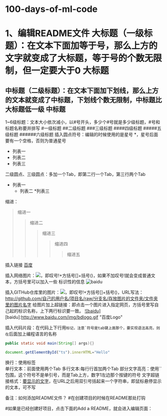 # 100-days-of-ml-code
1、编辑README文件
大标题（一级标题）：在文本下面加等于号，那么上方的文字就变成了大标题，等于号的个数无限制，但一定要大于0
大标题
====
 
中标题（二级标题）：在文本下面加下划线，那么上方的文本就变成了中标题，下划线个数无限制，中标题比大标题低一级
中标题
-------
 
 1~6级标题：文本大小依次减小，以#号开头，多少个#号就是多少级标题，#号和标题名称要并排写
#一级标题
##二级标题
###三级标题
####四级标题
#####五级标题
######六级标题
插入圆点符号：编辑的时候使用的是星号 *，星号后面要有一个空格，否则为普通星号
* 列表一
* 列表二
* 列表三
 
二级圆点、三级圆点：多加一个Tab，即第二行一个Tab，第三行两个Tab
* 列表一
    * 列表二
        *列表三
 
缩进：
>缩进一
>>缩进二
>>>缩进三
>>>>缩进四
>>>>>缩进五
 
插入链接
[百度](http://baidu.com)
 
插入网络图片：![](网络图片链接地址)，即叹号!+方括号[]+括号()，如果不加叹号!就会变成普通文本，方括号里可以加入一些 标识性的信息
![baidu](http://www.baidu.com/img/bdlogo.gif "百度logo")  
 
插入GITHub仓库里的图片：![](图片链接地址)，即叹号!+方括号[]+括号()，URL写法：http://github.com/自己的用户名/项目名/raw/分支名/存放图片的文件夹/文件夹里的图片名字
给图片加上超链接：即点击一个图片进入指定网页，方括号里写自己起的标识名称，上下两行标识要一致。
[![baidu]](http://baidu.com)  
[baidu]:http://www.baidu.com/img/bdlogo.gif "百度Logo"  
 
插入代码片段：在代码上下行用```标记，注意`符号是tab键上面那个，要实现语法高亮，则在```后面加上编程语言的名称

```Java
public static void main(String[] args){}
```

```javascript
document.getElementById("ts").innerHTML="Hello"
```

换行：使用标签<br>
单行文本：前面使用两个Tab
多行文本:每行行首加两个Tab
部分文字高亮：使用``包围，这个符号不是单引号，而是Tab上方，数字1左边那个按键的符号
文字超链接格式：[要显示的文字](链接的地址"鼠标悬停显示")，在URL之后用双引号括起来一个字符串，即鼠标悬停显示的文本，可不写
 
备注：如何添加README文件？
#在创建项目的时候在README那处打钩

#如果是已经创建好项目，点击下面的Add a README，就会进入编辑页面：


 
